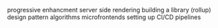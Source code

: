 progressive enhancment
server side rendering
building a library (rollup)
design pattern
algorithms
microfrontends
setting up CI/CD pipelines
